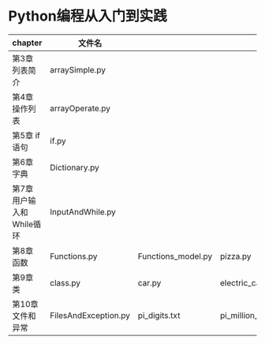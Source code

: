 # Python编程从入门到实践


|chapter|文件名||||||||
|---|---|---|---|---|---|---|---|---|
|第3章 列表简介|arraySimple.py|
|第4章 操作列表|arrayOperate.py|
|第5章 if语句|if.py|
|第6章 字典|Dictionary.py|
|第7章 用户输入和While循环|InputAndWhile.py|
|第8章 函数|Functions.py | Functions_model.py | pizza.py|
|第9章 类|class.py| car.py| electric_car.py |my_car.py|standardlib.py|
|第10章 文件和异常|FilesAndException.py|pi_digits.txt|pi_million_digits.txt|programming1.txt|programming2.txt|
